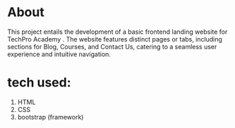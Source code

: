 # About
This project entails the development of a basic frontend landing website for TechPro Academy . The website features distinct pages or tabs, including sections for Blog, Courses, and Contact Us, catering to a seamless user experience and intuitive navigation.

# tech used:
1. HTML
2. CSS
3. bootstrap (framework)
